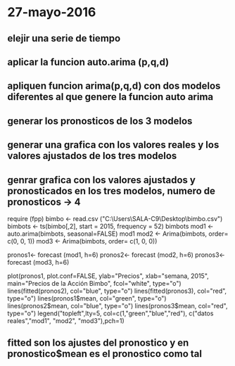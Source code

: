 # 27-mayo-2016

## elejir una serie de tiempo
## aplicar la funcion auto.arima (p,q,d)
## apliquen funcion arima(p,q,d) con dos modelos diferentes al que genere la funcion auto arima
## generar los pronosticos de los 3 modelos
## generar una grafica con los valores reales y los valores ajustados  de los tres modelos
## genrar grafica con los valores ajustados y pronosticados en los tres modelos, numero de pronosticos -> 4

require (fpp)
bimbo <- read.csv ("C:\\Users\\SALA-C9\\Desktop\\bimbo.csv")
bimbots <- ts(bimbo[,2], start  = 2015, frequency = 52)
bimbots
mod1 <- auto.arima(bimbots, seasonal=FALSE)
mod1
mod2 <- Arima(bimbots, order= c(0, 0, 1))
mod3 <- Arima(bimbots, order= c(1, 0, 0))

pronos1<- forecast (mod1, h=6)
pronos2<- forecast (mod2, h=6)
pronos3<- forecast (mod3, h=6)

plot(pronos1, plot.conf=FALSE, ylab="Precios",
     xlab="semana, 2015", main="Precios de la Acción Bimbo", fcol="white", type="o")
lines(fitted(pronos2), col="blue", type="o")
lines(fitted(pronos3), col="red", type="o")
lines(pronos1$mean, col="green", type="o")
lines(pronos2$mean, col="blue", type="o")
lines(pronos3$mean, col="red", type="o")
legend("topleft",lty=5, col=c(1,"green","blue","red"), c("datos reales","mod1", "mod2", "mod3"),pch=1)

## fitted son los ajustes del pronostico y en pronostico$mean es el pronostico como tal
